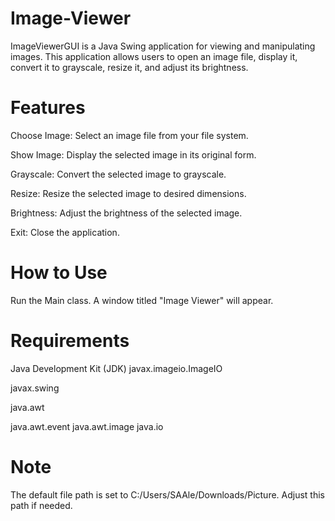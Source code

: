 # Image-Viewer
ImageViewerGUI is a Java Swing application for viewing and manipulating images. This application allows users to open an image file, display it, convert it to grayscale, resize it, and adjust its brightness.


# Features

Choose Image: Select an image file from your file system.

Show Image: Display the selected image in its original form.

Grayscale: Convert the selected image to grayscale.

Resize: Resize the selected image to desired dimensions.

Brightness: Adjust the brightness of the selected image.

Exit: Close the application.


# How to Use

Run the Main class. A window titled "Image Viewer" will appear.


# Requirements

Java Development Kit (JDK)
javax.imageio.ImageIO

javax.swing

java.awt

java.awt.event
java.awt.image
java.io

# Note
The default file path is set to C:/Users/SAAle/Downloads/Picture. Adjust this path if needed.
